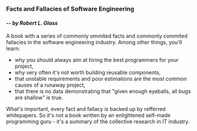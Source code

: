 ### Facts and Fallacies of Software Engineering
#### *-- by Robert L. Glass*

A book with a series of commonly ommited facts and commonly commited fallacies in the software engineering industry. Among other things, you'll learn:
  * why you should always aim at hiring the best programmers for your project,
  * why very often it's not worth building reusable components,
  * that unstable requirements and poor estimations are the most common causes of a runaway project,
  * that there is no data demonstrating that "given enough eyeballs, all bugs are shallow" is true.

What's important, every fact and fallacy is backed up by refferred whitepapers. So it's not a book written by an enlightened self-made programming guru - it's a summary of the collective research in IT industry.
